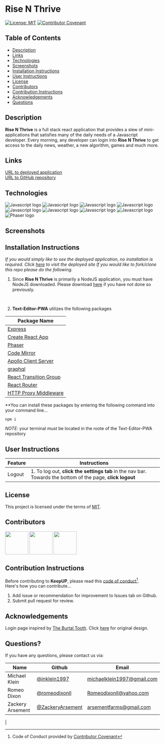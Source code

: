 # Rise N Thrive
[![License: MIT](https://img.shields.io/badge/License-MIT-yellow.svg)](https://opensource.org/licenses/MIT)
[![Contributor Covenant](https://img.shields.io/badge/Contributor%20Covenant-2.1-4baaaa.svg)](code_of_conduct.md)

## Table of Contents
- [Description](#Description)
- [Links](#Links)
- [Technologies](#Technologies)
- [Screenshots](#Screenshots)
- [Installation Instructions](#Installation-Instructions)
- [User Instructions](#User-Instructions)
- [License](#License)
- [Contributors](#Contributors)
- [Contribution Instructions](#Contribution-Instructions)
- [Acknowledgements](#Acknowledgements)
- [Questions](#Questions)

## Description

**Rise N Thrive** is a full stack react application that provides a slew of mini-applications that satisfies many of the daily needs of a Javascript developer.  Every morning, any developer can login into **Rise N Thrive** to get access to the daily news, weather, a new algorithm, games and much more.


## Links
[URL to deployed application](https://rise-n-thrive.herokuapp.com/login) <br>
[URL to GitHub repository](https://github.com/inklein1997/Rise-N-Thrive)

## Technologies
![Javascript logo](/assets/images/javascript-logo.png)
![Javascript logo](/assets/images/react-logo.png)
![Javascript logo](/assets/images/nodejs-logo.png)
![Javascript logo](/assets/images/express-logo.png)
![Javascript logo](/assets/images/mongoDB-logo.png)
![Javascript logo](/assets/images/graphql-logo.png)
![Javascript logo](/assets/images/google-platform-logo.png)
![Javascript logo](/assets/images/code-mirror-logo.png)
![Phaser logo](/assets/images/phaser-logo.png)

## Screenshots

## Installation Instructions

*If you would simply like to see the deployed application, no installation is required.  Click [here]() to visit the deployed site If you would like to fork/clone this repo please do the following.*

1. Since **Rise N Thrive** is primarily a NodeJS application, you must have NodeJS downloaded. Please download [here](https://nodejs.org/en/download/) if you have not done so previously.

<br>

2. **Text-Editor-PWA** utilizes the following packages

| Package Name |
| ----- |
| [Express](https://www.npmjs.com/package/express) |
| [Create React App](https://reactjs.org/docs/create-a-new-react-app.html) |
| [Phaser](https://www.npmjs.com/package/phaser) |
| [Code Mirror](https://www.npmjs.com/package/codemirror) |
| [Apollo Client Server](https://www.npmjs.com/package/@apollo/client) |
| [graphql](https://www.npmjs.com/package/graphql) |
| [React Transition Group](https://www.npmjs.com/package/react-transition-group) |
| [React Router](https://www.npmjs.com/package/react-router) |
| [HTTP Proxy Middleware](https://www.npmjs.com/package/http-proxy-middleware) |


**You can install these packages by entering the following command into your command line...

```
npm i
```

*NOTE*: your terminal must be located in the roote of the Text-Editor-PWA repository

## User Instructions

| Feature | Instructions |
| ----------- | ----------- |
| Logout | 1. To log out, **click the settings tab** in the nav bar.  Towards the bottom of the page, **click logout** |



## License

This project is licensed under the terms of [MIT](https://opensource.org/licenses/MIT).

## Contributors

[<img src="https://avatars.githubusercontent.com/u/93157433?v=4" width="75" height="75">](https://github.com/inklein1997)
[<img src="https://avatars.githubusercontent.com/u/95494071?v=4" width="75" height="75">](https://github.com/romeodixonll)
[<img src="https://avatars.githubusercontent.com/u/79019222?v=4" width="75" height="75">](https://github.com/ZackeryArsement)


## Contribution Instructions

Before contributing to **KeepUP**, please read this [code of conduct](code_of_conduct.md)[^1].<br>
Here's how you can contribute...
1. Add issue or recommendation for improvement to Issues tab on Github.
2. Submit pull request for review.

## Acknowledgements

Login page inspired by [The Burtal Tooth](https://codepen.io/TheBrutalTooth). Click [here](https://codepen.io/TheBrutalTooth/pen/KWwgQo) for original design.

## Questions?

If you have any questions, please contact us via:

| Name | Github | Email |
| ----------- | ----------- | ----------- |
| Michael Klein | [@inklein1997](https://github.com/inklein1997) | michaelklein1997@gmail.com |
| Romeo Dixon | [@romeodixonll](https://github.com/romeodixonll) | Romeodixonll@yahoo.com|
| Zackery Arsement | [@ZackeryArsement](https://github.com/ZackeryArsement) | arsementfarms@gmail.com
|


[^1]: Code of Conduct provided by [Contributor Covenant](https://www.contributor-covenant.org/)
